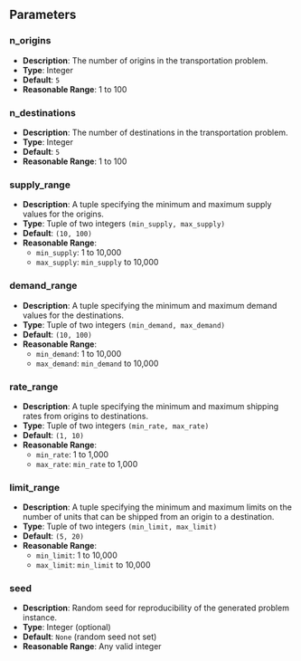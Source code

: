 ## Parameters

### n_origins

- **Description**: The number of origins in the transportation problem.
- **Type**: Integer
- **Default**: `5`
- **Reasonable Range**: 1 to 100

### n_destinations

- **Description**: The number of destinations in the transportation problem.
- **Type**: Integer
- **Default**: `5`
- **Reasonable Range**: 1 to 100

### supply_range

- **Description**: A tuple specifying the minimum and maximum supply values for the origins.
- **Type**: Tuple of two integers `(min_supply, max_supply)`
- **Default**: `(10, 100)`
- **Reasonable Range**:
  - `min_supply`: 1 to 10,000
  - `max_supply`: `min_supply` to 10,000

### demand_range

- **Description**: A tuple specifying the minimum and maximum demand values for the destinations.
- **Type**: Tuple of two integers `(min_demand, max_demand)`
- **Default**: `(10, 100)`
- **Reasonable Range**:
  - `min_demand`: 1 to 10,000
  - `max_demand`: `min_demand` to 10,000

### rate_range

- **Description**: A tuple specifying the minimum and maximum shipping rates from origins to destinations.
- **Type**: Tuple of two integers `(min_rate, max_rate)`
- **Default**: `(1, 10)`
- **Reasonable Range**:
  - `min_rate`: 1 to 1,000
  - `max_rate`: `min_rate` to 1,000

### limit_range

- **Description**: A tuple specifying the minimum and maximum limits on the number of units that can be shipped from an origin to a destination.
- **Type**: Tuple of two integers `(min_limit, max_limit)`
- **Default**: `(5, 20)`
- **Reasonable Range**:
  - `min_limit`: 1 to 10,000
  - `max_limit`: `min_limit` to 10,000

### seed

- **Description**: Random seed for reproducibility of the generated problem instance.
- **Type**: Integer (optional)
- **Default**: `None` (random seed not set)
- **Reasonable Range**: Any valid integer